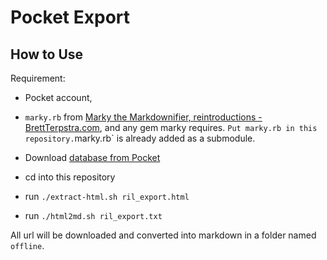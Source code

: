 # Pocket Export

## How to Use

Requirement:

- Pocket account, 
- `marky.rb` from [Marky the Markdownifier, reintroductions - BrettTerpstra.com](http://brettterpstra.com/2012/06/20/marky-the-markdownifier-reintroductions/), and any gem marky requires. `Put marky.rb in this repository.`marky.rb` is already added as a submodule.

- Download [database from Pocket](https://getpocket.com/export)
- cd into this repository
- run `./extract-html.sh ril_export.html`
- run `./html2md.sh ril_export.txt`

All url will be downloaded and converted into markdown in a folder named `offline`.